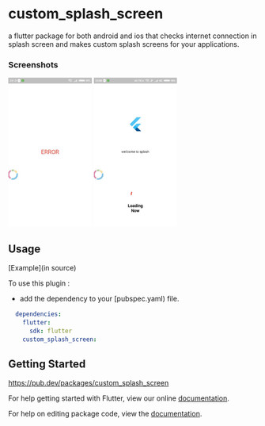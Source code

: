 # custom_splash_screen

a flutter package for both android and ios that checks internet connection in
splash screen and makes custom splash screens for your applications.


### Screenshots

<img src="error.png" height="300em" /> <img src="success.png" height="300em" />

## Usage

[Example](in source)

To use this plugin :

* add the dependency to your [pubspec.yaml) file.

```yaml
  dependencies:
    flutter:
      sdk: flutter
    custom_splash_screen:
```
## Getting Started

https://pub.dev/packages/custom_splash_screen

For help getting started with Flutter, view our online [documentation](https://flutter.io/).

For help on editing package code, view the [documentation](https://flutter.io/developing-packages/).
